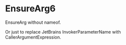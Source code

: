 # EnsureArg6
EnsureArg without nameof.

Or just to replace JetBrains InvokerParameterName with CallerArgumentExpression.

